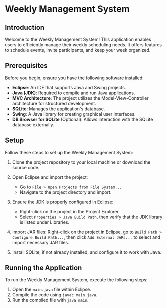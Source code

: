 ﻿
# Weekly Management System

## Introduction
Welcome to the Weekly Management System! This application enables users to efficiently manage their weekly scheduling needs. It offers features to schedule events, invite participants, and keep your week organized.

## Prerequisites
Before you begin, ensure you have the following software installed:
- **Eclipse**: An IDE that supports Java and Swing projects.
- **Java (JDK)**: Required to compile and run Java applications.
- **MVC Architecture**: The project utilizes the Model-View-Controller architecture for structured development.
- **SQLite**: Manages the application's database.
- **Swing**: A Java library for creating graphical user interfaces.
- **DB Browser for SQLite** (Optional): Allows interaction with the SQLite database externally.

## Setup
Follow these steps to set up the Weekly Management System:

1. Clone the project repository to your local machine or download the source code.
2. Open Eclipse and import the project:
   - Go to `File > Open Projects from File System...`
   - Navigate to the project directory and import.
3. Ensure the JDK is properly configured in Eclipse:
   - Right-click on the project in the Project Explorer.
   - Select `Properties > Java Build Path`, then verify that the JDK library is listed under Libraries.
4. Import JAR files: Right-click on the project in Eclipse, go to `Build Path > Configure Build Path...`, then click `Add External JARs...` to select and import necessary JAR files.

5. Install SQLite, if not already installed, and configure it to work with Java.

## Running the Application
To run the Weekly Management System, execute the following steps:
1. Open the `main.java` file within Eclipse.
2. Compile the code using `javac main.java`.
3. Run the compiled file with `java main`.

